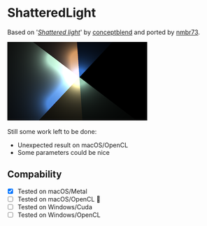 ShatteredLight
==============

Based on '_[Shattered light](https://www.shadertoy.com/view/stjSRV)_' by [conceptblend](https://www.shadertoy.com/user/conceptblend) and ported by [nmbr73](../../Site/Profiles/nmbr73.md).

![thumbnail](ShatteredLight_320x180.png "Shattered light Thumb")

Still some work left to be done:
- Unexpected result on macOS/OpenCL
- Some parameters could be nice


## Compability
- [x] Tested on macOS/Metal
- [ ] Tested on macOS/OpenCL :poop:
- [ ] Tested on Windows/Cuda
- [ ] Tested on Windows/OpenCL

